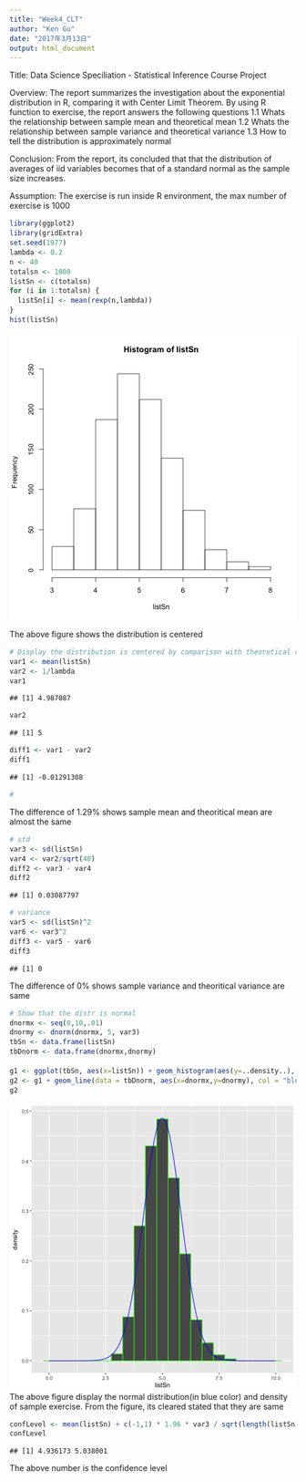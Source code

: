 ```yaml
---
title: "Week4_CLT"
author: "Ken Gu"
date: "2017年3月13日"
output: html_document
---
```

Title: Data Science Speciliation - Statistical Inference Course Project

Overview:
The report summarizes the investigation about the exponential distribution in R, comparing it with Center Limit Theorem.
By using R function to exercise, the report answers the following questions
1.1 Whats the relationship between sample mean and theoretical mean
1.2 Whats the relationship between sample variance and theoretical variance
1.3 How to tell the distribution is approximately normal

Conclusion:
From the report, its concluded that that the distribution of averages of iid variables becomes that of a standard normal as the sample size increases.

Assumption: 
The exercise is run inside R environment, the max number of exercise is 1000


```r
library(ggplot2)
library(gridExtra)
set.seed(1977)
lambda <- 0.2
n <- 40
totalsn <- 1000
listSn <- c(totalsn)
for (i in 1:totalsn) {
  listSn[i] <- mean(rexp(n,lambda))  
}
hist(listSn)
```

![plot of chunk unnamed-chunk-1](figure/unnamed-chunk-1-1.png)

The above figure shows the distribution is centered


```r
# Display the distribution is centered by comparison with theoretical center of distribution
var1 <- mean(listSn)
var2 <- 1/lambda
var1
```

```
## [1] 4.987087
```

```r
var2
```

```
## [1] 5
```

```r
diff1 <- var1 - var2
diff1
```

```
## [1] -0.01291308
```

```r
# 
```
The difference of 1.29% shows sample mean and theoritical mean are almost the same


```r
# std
var3 <- sd(listSn)
var4 <- var2/sqrt(40)
diff2 <- var3 - var4
diff2
```

```
## [1] 0.03087797
```


```r
# variance
var5 <- sd(listSn)^2
var6 <- var3^2
diff3 <- var5 - var6
diff3
```

```
## [1] 0
```

The difference of 0% shows sample variance and theoritical variance are same


```r
# Show that the distr is normal
dnormx <- seq(0,10,.01)
dnormy <- dnorm(dnormx, 5, var3)
tbSn <- data.frame(listSn)
tbDnorm <- data.frame(dnormx,dnormy)

g1 <- ggplot(tbSn, aes(x=listSn)) + geom_histogram(aes(y=..density..), binwidth=0.5, col="green")
g2 <- g1 + geom_line(data = tbDnorm, aes(x=dnormx,y=dnormy), col = "blue")
g2
```

![plot of chunk unnamed-chunk-5](figure/unnamed-chunk-5-1.png)
The above figure display the normal distribution(in blue color) and density of sample exercise. From the figure, its cleared stated that they are same


```r
confLevel <- mean(listSn) + c(-1,1) * 1.96 * var3 / sqrt(length(listSn))
confLevel
```

```
## [1] 4.936173 5.038001
```
The above number is the confidence level
